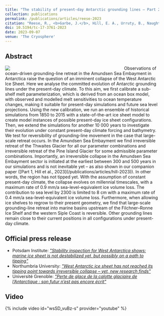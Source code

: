 ```yaml
---
title: "The stability of present-day Antarctic grounding lines – Part 2: Onset of irreversible retreat of Amundsen Sea glaciers under current climate on centennial timescales cannot be excluded"
collection: publications
permalink: /publications/articles/reese-2023
citation: "Reese, R., <b>Garbe, J.</b>, Hill, E. A., Urruty, B., Naughten, K. A., Gagliardini, O., Durand, G., Gillet-Chaulet, F., Chandler, D., Langebroek, P. M., Winkelmann, R.: <i>The stability of present-day Antarctic grounding lines – Part 2: Onset of irreversible retreat of Amundsen Sea glaciers under current climate on centennial timescales cannot be excluded</i>, The Cryosphere, 17, 3761-3783, DOI: <a href='https://doi.org/10.5194/tc-17-3761-2023'>10.5194/tc-17-3761-2023</a>, 2023."
doi: 10.5194/tc-17-3761-2023
date: 2023-09-07
venue: 'The Cryosphere'
---
```


## Abstract
<div style="float: left; margin-right: 10px; width: 380px;">
    <img src="https://tc.copernicus.org/articles/17/3761/2023/tc-17-3761-2023-avatar-web.png">
</div>
Observations of ocean-driven grounding-line retreat in the Amundsen Sea Embayment in Antarctica raise the question of an imminent collapse of the West Antarctic Ice Sheet. Here we analyse the committed evolution of Antarctic grounding lines under the present-day climate. To this aim, we first calibrate a sub-shelf melt parameterization, which is derived from an ocean box model, with observed and modelled melt sensitivities to ocean temperature changes, making it suitable for present-day simulations and future sea level projections. Using the new calibration, we run an ensemble of historical simulations from 1850 to 2015 with a state-of-the-art ice sheet model to create model instances of possible present-day ice sheet configurations. Then, we extend the simulations for another 10 000 years to investigate their evolution under constant present-day climate forcing and bathymetry. We test for reversibility of grounding-line movement in the case that large-scale retreat occurs. In the Amundsen Sea Embayment we find irreversible retreat of the Thwaites Glacier for all our parameter combinations and irreversible retreat of the Pine Island Glacier for some admissible parameter combinations. Importantly, an irreversible collapse in the Amundsen Sea Embayment sector is initiated at the earliest between 300 and 500 years in our simulations and is not inevitable yet – as also shown in our companion paper ([Part 1, Hill et al., 2023](/publications/articles/hill-2023)). In other words, the region has not tipped yet. With the assumption of constant present-day climate, the collapse evolves on millennial timescales, with a maximum rate of 0.9 mm/a sea-level-equivalent ice volume loss. The contribution to sea level by 2300 is limited to 8 cm with a maximum rate of 0.4 mm/a sea-level-equivalent ice volume loss. Furthermore, when allowing ice shelves to regrow to their present geometry, we find that large-scale grounding-line retreat into marine basins upstream of the Filchner–Ronne Ice Shelf and the western Siple Coast is reversible. Other grounding lines remain close to their current positions in all configurations under present-day climate.

## Official press release
- Potsdam Institute: *["Stability inspection for West Antarctica shows: marine ice sheet is not destabilized yet, but possibly on a path to tipping"](https://www.pik-potsdam.de/en/news/latest-news/stability-inspection-for-west-antarctica-shows-marine-ice-sheet-is-not-destabilized-yet-but-possibly-on-a-path-to-tipping "https://www.pik-potsdam.de/en/news/latest-news/stability-inspection-for-west-antarctica-shows-marine-ice-sheet-is-not-destabilized-yet-but-possibly-on-a-path-to-tipping")*
- Northumbria University: *["West Antarctic ice sheet has not reached its tipping point towards irreversible collapse – yet, new research finds"](https://www.northumbria.ac.uk/about-us/news-events/news/west-antarctic-ice-sheet-has-not-reached-its-tipping-point-towards-irreversible-collapse-yet-new-research-finds/ "https://www.northumbria.ac.uk/about-us/news-events/news/west-antarctic-ice-sheet-has-not-reached-its-tipping-point-towards-irreversible-collapse-yet-new-research-finds/")*
- Université Grenoble: *["Perte de glace de la calotte glaciaire de l’Antarctique : son futur n’est pas encore écrit"](https://www.univ-grenoble-alpes.fr/actualites/a-la-une/actualites-recherche/perte-de-glace-de-la-calotte-glaciaire-de-l-antarctique-son-futur-n-est-pas-encore-ecrit-1292104.kjsp "https://www.univ-grenoble-alpes.fr/actualites/a-la-une/actualites-recherche/perte-de-glace-de-la-calotte-glaciaire-de-l-antarctique-son-futur-n-est-pas-encore-ecrit-1292104.kjsp")*

## Video
{% include video id="wsSD_vuBz-s" provider="youtube" %}
